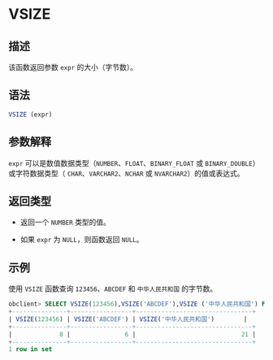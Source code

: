 # VSIZE

## 描述

该函数返回参数 `expr` 的大小（字节数）。

## 语法

```sql
VSIZE (expr)
```

## 参数解释

`expr` 可以是数值数据类型（`NUMBER`、`FLOAT`、`BINARY_FLOAT` 或 `BINARY_DOUBLE`）或字符数据类型（ `CHAR`、`VARCHAR2`、`NCHAR` 或 `NVARCHAR2`）的值或表达式。

## 返回类型

* 返回一个 `NUMBER` 类型的值。

* 如果 `expr` 为 `NULL`，则函数返回 `NULL`。

## 示例

使用 `VSIZE` 函数查询 `123456`、`ABCDEF` 和 `中华人民共和国` 的字节数。

```sql
obclient> SELECT VSIZE(123456),VSIZE('ABCDEF'),VSIZE ('中华人民共和国') FROM DUAL;
+---------------+-----------------+--------------------------------+
| VSIZE(123456) | VSIZE('ABCDEF') | VSIZE('中华人民共和国')        |
+---------------+-----------------+--------------------------------+
|             8 |               6 |                             21 |
+---------------+-----------------+--------------------------------+
1 row in set
```
